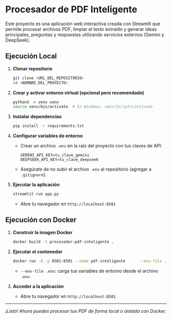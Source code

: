# Procesador de PDF Inteligente

Este proyecto es una aplicación web interactiva creada con Streamlit que permite procesar archivos PDF, limpiar el texto extraído y generar ideas principales, preguntas y respuestas utilizando servicios externos (Gemini y DeepSeek).

## Ejecución Local

1. **Clonar repositorio**
   ```bash
   git clone <URL_DEL_REPOSITORIO>
   cd <NOMBRE_DEL_PROYECTO>
   ```

2. **Crear y activar entorno virtual (opcional pero recomendado)**
   ```bash
   python3 -m venv venv
   source venv/bin/activate  # En Windows: venv\Scripts\activate
   ```

3. **Instalar dependencias**
   ```bash
   pip install -r requirements.txt
   ```

4. **Configurar variables de entorno**
   - Crear un archivo `.env` en la raíz del proyecto con tus claves de API:
     ```
     GEMINI_API_KEY=tu_clave_gemini
     DEEPSEEK_API_KEY=tu_clave_deepseek
     ```
   - Asegúrate de no subir el archivo `.env` al repositorio (agregar a `.gitignore`).

5. **Ejecutar la aplicación**
   ```bash
   streamlit run app.py
   ```
   - Abre tu navegador en `http://localhost:8501`

## Ejecución con Docker

1. **Construir la imagen Docker**
   ```bash
   docker build -t procesador-pdf-inteligente .
   ```

2. **Ejecutar el contenedor**
   ```bash
   docker run -d -p 8501:8501 --name pdf-inteligente      --env-file .env      procesador-pdf-inteligente
   ```
   - `--env-file .env`: carga tus variables de entorno desde el archivo `.env`.

3. **Acceder a la aplicación**
   - Abre tu navegador en `http://localhost:8501`

---

*¡Listo! Ahora puedes procesar tus PDF de forma local o aislada con Docker.*